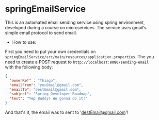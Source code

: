 # springEmailService

This is an automated email sending service using spring environment, developed during a course on microservices.
The service uses gmail's simple email protocol to send email. 

* How to use: 

First you need to put your own credentials on `springEmailService/src/main/resources/application.properties`. The you need to create a POST request to `http://localhost:8080/sending-email` with the following body:
```json
{
  "ownerRef" : "Thiago",
  "emailFrom": "youEmail@gmail.com",
  "emailTo": "destEmail@gmail.com",
  "subject": "Spring Developer Roadmap",
  "text": "Yep Buddy! We gonna do it!"
}
```
And that's it, the email was to sent to 'destEmail@gmail.com'!

